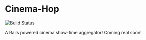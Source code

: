 Cinema-Hop
===========
[![Build Status](https://travis-ci.org/AhmerArif/pak_cinemas_rails.png)](https://travis-ci.org/AhmerArif/pak_cinemas_rails.png)

A Rails powered cinema show-time aggregator! Coming real soon!